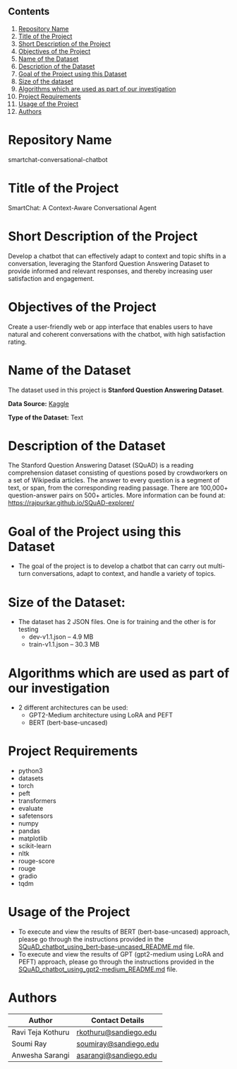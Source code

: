 ## Contents

1. [Repository Name](#repository-name)
2. [Title of the Project](#title-of-the-project)
3. [Short Description of the Project](#short-description-of-the-project)
4. [Objectives of the Project](#objectives-of-the-project)
5. [Name of the Dataset](#name-of-the-dataset)
6. [Description of the Dataset](#description-of-the-dataset)
7. [Goal of the Project using this Dataset](#goal-of-the-project-using-this-dataset)
8. [Size of the dataset](#size-of-the-dataset)
9. [Algorithms which are used as part of our investigation](#algorithms-which-are-used-as-part-of-our-investigation)
10. [Project Requirements](#project-requirements)
11. [Usage of the Project](#usage-of-the-project)
12. [Authors](#authors)

# Repository Name
smartchat-conversational-chatbot

# Title of the Project
SmartChat: A Context-Aware Conversational Agent

# Short Description of the Project
Develop a chatbot that can effectively adapt to context and topic shifts in a conversation, leveraging the Stanford Question Answering Dataset to provide informed and relevant responses, and thereby increasing user satisfaction and engagement.

# Objectives of the Project
Create a user-friendly web or app interface that enables users to have natural and coherent conversations with the chatbot, with high satisfaction rating.

# Name of the Dataset
The dataset used in this project is **Stanford Question Answering Dataset**.

**Data Source:** [Kaggle](https://www.kaggle.com/datasets/stanfordu/stanford-question-answering-dataset)

**Type of the Dataset:** Text

# Description of the Dataset
The Stanford Question Answering Dataset (SQuAD) is a reading comprehension dataset consisting of questions posed by crowdworkers on a set of Wikipedia articles. The answer to every question is a segment of text, or span, from the corresponding reading passage. There are 100,000+ question-answer pairs on 500+ articles.
More information can be found at: https://rajpurkar.github.io/SQuAD-explorer/

# Goal of the Project using this Dataset
- The goal of the project is to develop a chatbot that can carry out multi-turn conversations, adapt to context, and handle a variety of topics.

# Size of the Dataset:
- The dataset has 2 JSON files. One is for training and the other is for testing
  - dev-v1.1.json – 4.9 MB
  - train-v1.1.json – 30.3 MB

# Algorithms which are used as part of our investigation
- 2 different architectures can be used:
  - GPT2-Medium architecture using LoRA and PEFT
  - BERT (bert-base-uncased)

# Project Requirements
- python3
- datasets 
- torch 
- peft 
- transformers 
- evaluate 
- safetensors 
- numpy 
- pandas 
- matplotlib 
- scikit-learn 
- nltk 
- rouge-score
- rouge
- gradio
- tqdm

# Usage of the Project

- To execute and view the results of BERT (bert-base-uncased) approach, please go through the instructions provided in the [SQuAD_chatbot_using_bert-base-uncased_README.md](https://github.com/kraviteja95usd/smartchat-conversational-chatbot/blob/chatbot-by-ravi/SQuAD_using_bert-base-uncased/SQuAD_chatbot_using_bert-base-uncased_README.md) file.
- To execute and view the results of GPT (gpt2-medium using LoRA and PEFT) approach, please go through the instructions provided in the [SQuAD_chatbot_using_gpt2-medium_README.md](https://github.com/kraviteja95usd/smartchat-conversational-chatbot/blob/chatbot-by-ravi/SQuAD_using_gpt2-medium/SQuAD_chatbot_using_gpt2-medium_README.md) file.

# Authors
| Author            | Contact Details         |
|-------------------|-------------------------|
| Ravi Teja Kothuru | rkothuru@sandiego.edu   |
| Soumi Ray         | soumiray@sandiego.edu   |
| Anwesha Sarangi   | asarangi@sandiego.edu   |
